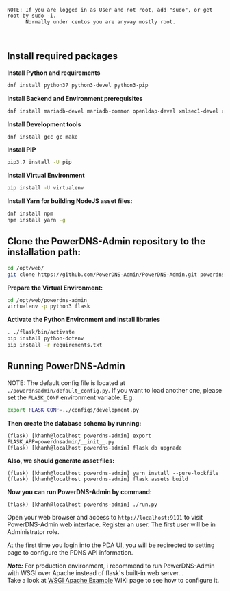 ```
NOTE: If you are logged in as User and not root, add "sudo", or get root by sudo -i.
      Normally under centos you are anyway mostly root.
```
<br>

## Install required packages

**Install Python and requirements**
```bash
dnf install python37 python3-devel python3-pip
```
**Install Backend and Environment prerequisites**
```bash
dnf install mariadb-devel mariadb-common openldap-devel xmlsec1-devel xmlsec1-openssl libtool-ltdl-devel
```
**Install Development tools**
```bash
dnf install gcc gc make
```
**Install PIP**
```bash
pip3.7 install -U pip
```
**Install Virtual Environment**
```bash
pip install -U virtualenv
```
**Install Yarn for building NodeJS asset files:**
```bash
dnf install npm
npm install yarn -g
```

## Clone the PowerDNS-Admin repository to the installation path:
```bash
cd /opt/web/
git clone https://github.com/PowerDNS-Admin/PowerDNS-Admin.git powerdns-admin
```

**Prepare the Virtual Environment:**
```bash
cd /opt/web/powerdns-admin
virtualenv -p python3 flask
```
**Activate the Python Environment and install libraries**
```bash
. ./flask/bin/activate
pip install python-dotenv
pip install -r requirements.txt
```

## Running PowerDNS-Admin

NOTE: The default config file is located at `./powerdnsadmin/default_config.py`. If you want to load another one, please set the `FLASK_CONF` environment variable. E.g.
```bash
export FLASK_CONF=../configs/development.py
```

**Then create the database schema by running:**
```
(flask) [khanh@localhost powerdns-admin] export FLASK_APP=powerdnsadmin/__init__.py
(flask) [khanh@localhost powerdns-admin] flask db upgrade
```

**Also, we should generate asset files:**
```
(flask) [khanh@localhost powerdns-admin] yarn install --pure-lockfile
(flask) [khanh@localhost powerdns-admin] flask assets build
```

**Now you can run PowerDNS-Admin by command:**
```
(flask) [khanh@localhost powerdns-admin] ./run.py
```

Open your web browser and access to `http://localhost:9191` to visit PowerDNS-Admin web interface. Register an user. The first user will be in Administrator role.

At the first time you login into the PDA UI, you will be redirected to setting page to configure the PDNS API information.

_**Note:**_ For production environment, i recommend to run PowerDNS-Admin with WSGI over Apache instead of flask's built-in web server...  
 Take a look at [WSGI Apache Example](web-server/WSGI-Apache-example#fedora) WIKI page to see how to configure it.